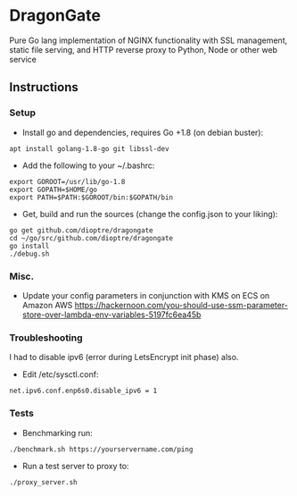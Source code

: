 # DragonGate
Pure Go lang implementation of NGINX functionality with SSL management, static file serving, and HTTP reverse proxy to Python, Node or other web service

## Instructions

### Setup
* Install go and dependencies, requires Go +1.8 (on debian buster):
```
apt install golang-1.8-go git libssl-dev
```
* Add the following to your ~/.bashrc:
```
export GOROOT=/usr/lib/go-1.8
export GOPATH=$HOME/go
export PATH=$PATH:$GOROOT/bin:$GOPATH/bin
```
* Get, build and run the sources (change the config.json to your liking):
```
go get github.com/dioptre/dragongate
cd ~/go/src/github.com/dioptre/dragongate
go install
./debug.sh
```

### Misc.
* Update your config parameters in conjunction with KMS on ECS on Amazon AWS https://hackernoon.com/you-should-use-ssm-parameter-store-over-lambda-env-variables-5197fc6ea45b


### Troubleshooting
I had to disable ipv6 (error during LetsEncrypt init phase) also.

* Edit /etc/sysctl.conf:
```
net.ipv6.conf.enp6s0.disable_ipv6 = 1
```

### Tests

* Benchmarking run:
```
./benchmark.sh https://yourservername.com/ping
```
* Run a test server to proxy to:
```
./proxy_server.sh
```


